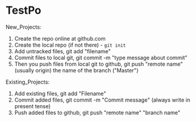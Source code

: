 # TestPo

New_Projects:
1. Create the repo online at github.com
2. Create the local repo (if not there) - `git init`
3. Add untracked files, git add "filename"
4. Commit files to local git, git commit -m "type message about commit"
5. Then you push files from local git to github, git push "remote name" (usually origin) the name of the branch ("Master")


Existing_Projects:
1. Add existing files, git add "Filename"
2. Commit added files, git commit -m "Commit message" (always write in present tense)
3. Push added files to github, git push "remote name" "branch name"


